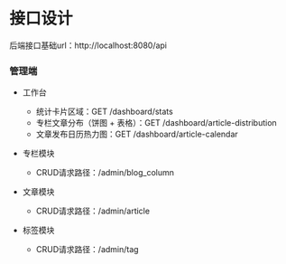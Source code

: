 # 接口设计

后端接口基础url：http://localhost:8080/api

### 管理端

* 工作台
  * 统计卡片区域：GET /dashboard/stats
  * 专栏文章分布（饼图 + 表格）：GET /dashboard/article-distribution
  * 文章发布日历热力图：GET /dashboard/article-calendar
  
* 专栏模块

  * CRUD请求路径：/admin/blog_column
* 文章模块
  * CRUD请求路径：/admin/article
* 标签模块
  * CRUD请求路径：/admin/tag